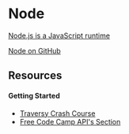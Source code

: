 # Node

[ Node.js is a JavaScript runtime](https://nodejs.org/en/)

[Node on GitHub](https://github.com/nodejs)

## Resources

#### Getting Started

- [Traversy Crash Course](https://www.youtube.com/watch?v=fBNz5xF-Kx4)
- [Free Code Camp API's Section](https://www.freecodecamp.org/learn)
